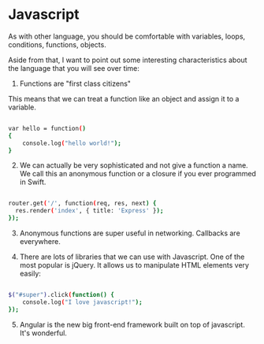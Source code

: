 # Javascript

As with other language, you should be comfortable with variables, loops, conditions, functions, objects.

Aside from that, I want to point out some interesting characteristics about the language that you will see over time:

1. Functions are "first class citizens"

This means that we can treat a function like an object and assign it to a variable.

```bash

var hello = function()
{
    console.log("hello world!");
}

```

2. We can actually be very sophisticated and not give a function a name. We call this an anonymous function or a closure if you ever programmed in Swift.

```bash

router.get('/', function(req, res, next) {
  res.render('index', { title: 'Express' });
});

```

3. Anonymous functions are super useful in networking. Callbacks are everywhere.

4. There are lots of libraries that we can use with Javascript. One of the most popular is jQuery. It allows us to manipulate HTML elements very easily:

```bash

$("#super").click(function() {
    console.log("I love javascript!");
});

```

5. Angular is the new big front-end framework built on top of javascript. It's wonderful. 
